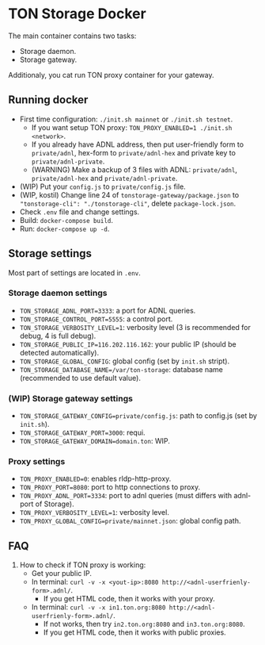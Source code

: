 # TON Storage Docker

The main container contains two tasks:
- Storage daemon.
- Storage gateway.

Additionaly, you cat run TON proxy container for your gateway.

## Running docker
* First time configuration: `./init.sh mainnet` or `./init.sh testnet`.
    * If you want setup TON proxy: `TON_PROXY_ENABLED=1 ./init.sh <network>`.
    * If you already have ADNL address, then put user-friendly form to `private/adnl`, hex-form to `private/adnl-hex` and private key to `private/adnl-private`.
    * (WARNING) Make a backup of 3 files with ADNL: `private/adnl`, `private/adnl-hex` and `private/adnl-private`.
* (WIP) Put your `config.js` to `private/config.js` file.
* (WIP, kostil) Change line 24 of `tonstorage-gateway/package.json` to `"tonstorage-cli": "./tonstorage-cli"`, delete `package-lock.json`.
* Check `.env` file and change settings.
* Build: `docker-compose build`.
* Run: `docker-compose up -d`.

## Storage settings
Most part of settings are located in `.env`.

### Storage daemon settings
* `TON_STORAGE_ADNL_PORT=3333`: a port for ADNL queries.
* `TON_STORAGE_CONTROL_PORT=5555`: a control port.
* `TON_STORAGE_VERBOSITY_LEVEL=1`: verbosity level (3 is recommended for debug, 4 is full debug).
* `TON_STORAGE_PUBLIC_IP=116.202.116.162`: your public IP (should be detected automatically).
* `TON_STORAGE_GLOBAL_CONFIG`: global config (set by `init.sh` stript).
* `TON_STORAGE_DATABASE_NAME=/var/ton-storage`: database name (recommended to use default value).

### (WIP) Storage gateway settings
* `TON_STORAGE_GATEWAY_CONFIG=private/config.js`: path to config.js (set by `init.sh`).
* `TON_STORAGE_GATEWAY_PORT=3000`: requi.
* `TON_STORAGE_GATEWAY_DOMAIN=domain.ton`: WIP.

### Proxy settings
* `TON_PROXY_ENABLED=0`: enables rldp-http-proxy.
* `TON_PROXY_PORT=8080`: port to http connections to proxy.
* `TON_PROXY_ADNL_PORT=3334`: port to adnl queries (must differs with adnl-port of Storage).
* `TON_PROXY_VERBOSITY_LEVEL=1`: verbosity level.
* `TON_PROXY_GLOBAL_CONFIG=private/mainnet.json`: global config path.


## FAQ
1. How to check if TON proxy is working:
    * Get your public IP.
    * In terminal: `curl -v -x <yout-ip>:8080 http://<adnl-userfrienly-form>.adnl/`.
        * If you get HTML code, then it works with your proxy.
    * In terminal: `curl -v -x in1.ton.org:8080 http://<adnl-userfrienly-form>.adnl/`.
        * If not works, then try `in2.ton.org:8080` and `in3.ton.org:8080`.
        * If you get HTML code, then it works with public proxies.
